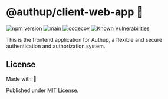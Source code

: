 # @authup/client-web-app 🎨

[![npm version](https://badge.fury.io/js/@authup%2Fclient-ui.svg)](https://badge.fury.io/js/@authup%2Fclient-ui)
[![main](https://github.com/authup/authup/actions/workflows/main.yml/badge.svg)](https://github.com/authup/authup/actions/workflows/main.yml)
[![codecov](https://codecov.io/gh/authup/authup/branch/master/graph/badge.svg?token=FHE347R1NW)](https://codecov.io/gh/authup/authup)
[![Known Vulnerabilities](https://snyk.io/test/github/authup/authup/badge.svg)](https://snyk.io/test/github/authup/authup)


This is the frontend application for Authup, a flexible and secure authentication and authorization system.

## License

Made with 💚

Published under [MIT License](./LICENSE).
